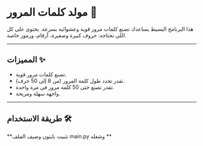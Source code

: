 # مولد كلمات المرور 🔐

هذا البرنامج البسيط يساعدك تصنع كلمات مرور قوية وعشوائية بسرعة. يحتوي على كل اللي تحتاجه: حروف كبيرة وصغيرة، أرقام، ورموز خاصة.

---

## المميزات ✨

- تصنع كلمات مرور قوية.
- تقدر تحدد طول كلمة المرور (من 8 إلى 50 حرف).
- تقدر تصنع حتى 50 كلمة مرور في مرة واحدة.
- واجهة سهلة ومريحة.

---

## طريقة الاستخدام 🛠️
 **تثبيت بايثون وضيف الملف main.py وشغله **
